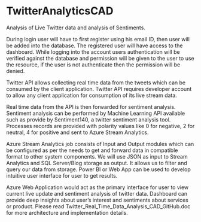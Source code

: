 # TwitterAnalyticsCAD
Analysis of Live Twitter data and analysis of Sentiments.

  During login user will have to first register using his email ID, then user will be added into the database. The registered user will have access to the dashboard. While logging into the account users authentication will be verified against the database and permission will be given to the user to use the resource, if the user is not authenticate then the permission will be denied.
  
  Twitter API allows collecting real time data from the tweets which can be consumed by the client application. Twitter API requires developer account to allow any client application for consumption of its live stream data.  
  
  Real time data from the API is then forwarded for sentiment analysis. Sentiment analysis can be performed by Machine Learning API available such as provide by Sentiment140, a twitter sentiment analysis tool. Processes records are provided with polarity values like 0 for negative, 2 for neutral, 4 for positive and sent to Azure Stream Analytics. 
  
  Azure Stream Analytics job consists of Input and Output modules which can be configured as per the needs to get and forward data in compatible format to other system components. We will use JSON as input to Stream Analytics and SQL Server/Blog storage as output. It allows us to filter and query our data from storage. Power BI or Web App can be used to develop intuitive user interface for user to get results. 
  
  Azure Web Application would act as the primary interface for user to view current live update and sentiment analysis of twitter data. Dashboard can provide deep insights about user’s interest and sentiments about services or product.
  Please read Twitter_Real_Time_Data_Analysis_CAD_GitHub.doc for more architecture and implementation details.

